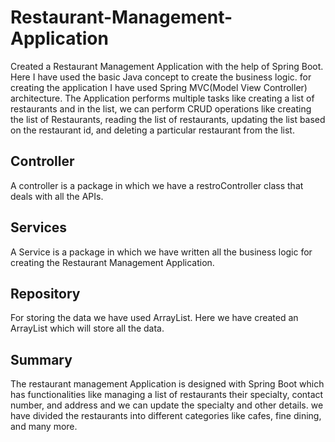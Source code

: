 # Restaurant-Management-Application
Created a Restaurant Management Application with the help of Spring Boot. Here I have used the basic Java concept to create the business logic.
for creating the application I have used Spring MVC(Model View Controller) architecture.
The Application performs multiple tasks like creating a list of restaurants and in the list, we can perform CRUD operations like creating the list of Restaurants, reading the list of restaurants, updating the list based on the restaurant id, and deleting a particular restaurant from the list.

## Controller
A controller is a package in which we have a restroController class that deals with all the APIs.

## Services
A Service is a package in which we have written all the business logic for creating the Restaurant Management Application.

## Repository
For storing the data we have used ArrayList. Here we have created an ArrayList which will store all the data.

## Summary
The restaurant management Application is designed with Spring Boot which has functionalities like managing a list of restaurants their specialty, contact number, and address and we can update the specialty and other details. we have divided the restaurants into different categories like cafes, fine dining, and many more.    
